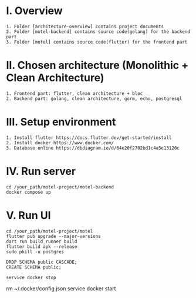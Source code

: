 # I. Overview
    1. Folder [architecture-overview] contains project documents
    2. Folder [motel-backend] contains source code(golang) for the backend part
    3. Folder [motel] contains source code(flutter) for the frontend part

# II. Chosen architecture (Monolithic + Clean Architecture)
    1. Frontend part: flutter, clean architecture + bloc
    2. Backend part: golang, clean architecture, gorm, echo, postgresql

# III. Setup environment
    1. Install flutter https://docs.flutter.dev/get-started/install 
    2. Install docker https://www.docker.com/
    3. Database online https://dbdiagram.io/d/64e20f2702bd1c4a5e13120c

# IV. Run server
    cd /your_path/motel-project/motel-backend
    docker compose up
# V. Run UI
    cd /your_path/motel-project/motel
    flutter pub upgrade --major-versions
    dart run build_runner build
    flutter build apk --release
    sudo pkill -u postgres
    
    DROP SCHEMA public CASCADE;
    CREATE SCHEMA public;

    service docker stop
rm ~/.docker/config.json
service docker start